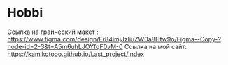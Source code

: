 # Hobbi
Ссылка на граический макет : https://www.figma.com/design/Er84imjJzliuZW0a8Htw9o/Figma--Copy-?node-id=2-3&t=A5m6uhLJOYfqF0vM-0
Ссылка на мой сайт: https://kamikotooo.github.io/Last_project/Index
